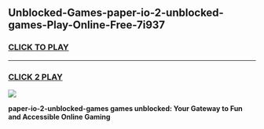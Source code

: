 
## Unblocked-Games-paper-io-2-unblocked-games-Play-Online-Free-7i937
<h3>
<a href="https://premium76.site?title=paper-io-2-unblocked-games&ref=26A">CLICK TO PLAY</a></h3>
<hr>

<h3>
<a href="https://premium76.site?title=paper-io-2-unblocked-games&ref=26A">CLICK 2 PLAY</a>
  
</h3>

<a href="https://premium76.site?title=paper-io-2-unblocked-games&ref=26A"><img src="https://clearcache.store/games.png"></a>


**paper-io-2-unblocked-games games unblocked: Your Gateway to Fun and Accessible Online Gaming**
